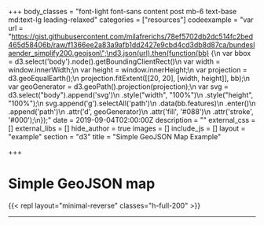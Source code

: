 +++
body_classes = "font-light font-sans content post mb-6 text-base md:text-lg leading-relaxed"
categories = ["resources"]
codeexample = "var url = \"https://gist.githubusercontent.com/milafrerichs/78ef5702db2dc514fc2bed465d58406b/raw/f1366ee2a83a9afb1dd2427e9cbd4cd3db8d87ca/bundeslaender_simplify200.geojson\";\nd3.json(url).then(function(bb) {\n  var bbox = d3.select('body').node().getBoundingClientRect()\n  var width = window.innerWidth;\n  var height = window.innerHeight;\n  var projection = d3.geoEqualEarth();\n  projection.fitExtent([[20, 20], [width, height]], bb);\n  var geoGenerator = d3.geoPath().projection(projection);\n  var svg = d3.select(\"body\").append('svg')\n      .style(\"width\", \"100%\")\n      .style(\"height\", \"100%\");\n  svg.append('g').selectAll('path')\n  .data(bb.features)\n  .enter()\n    .append('path')\n    .attr('d', geoGenerator)\n    .attr('fill', '#088')\n    .attr('stroke', '#000');\n});"
date = 2019-09-04T02:00:00Z
description = ""
external_css = []
external_libs = []
hide_author = true
images = []
include_js = []
layout = "example"
section = "d3"
title = "Simple GeoJSON Map Example"

+++
# Simple GeoJSON map

{{< repl layout="minimal-reverse" classes="h-full-200" >}}

<hr/>

<div class="rm-area-end-of-content"></div>